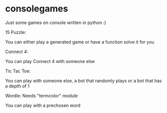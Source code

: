 # consolegames

Just some games on console written in python :)


15 Puzzle:

You can either play a generated game or have a function solve it for you


Connect 4:

You can play Connect 4 with someone else


Tic Tac Toe:

You can play with someone else, a bot that randomly plays or a bot that has a depth of 1


Wordle: Needs "termcolor" module 

You can play with a prechosen word

